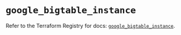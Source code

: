 # `google_bigtable_instance`

Refer to the Terraform Registry for docs: [`google_bigtable_instance`](https://registry.terraform.io/providers/hashicorp/google/6.30.0/docs/resources/bigtable_instance).
